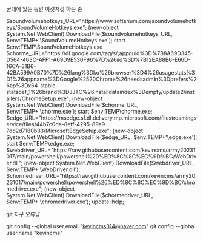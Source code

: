 군대에 있는 동안 이것저것 하는 중

$soundvolumehotkeys_URL="https://www.softarium.com/soundvolumehotkeys/SoundVolumeHotkeys.exe";
(new-object System.Net.WebClient).DownloadFile($soundvolumehotkeys_URL, $env:TEMP+'\SoundVolumeHotkeys.exe'); start $env:TEMP\SoundVolumeHotkeys.exe
$chorme_URL="https://dl.google.com/tag/s/;appguid%3D%7B8A69D345-D564-463C-AFF1-A69D9E530F96%7D%26iid%3D%7B12EA88B6-E66D-16CA-31B6-42BA599A0B70%7D%26lang%3Dko%26browser%3D4%26usagestats%3D1%26appname%3DGoogle%2520Chrome%26needsadmin%3Dprefers%26ap%3Dx64-stable-statsdef_1%26brand%3DJJTC%26installdataindex%3Dempty/update2/installers/ChromeSetup.exe";
(new-object System.Net.WebClient).DownloadFile($chorme_URL, $env:TEMP+'\chorme.exe'); start $env:TEMP\chorme.exe;
$edge_URL="https://msedge.sf.dl.delivery.mp.microsoft.com/filestreamingservice/files/44b7c0de-8eff-4295-89a9-7dd2d7180b33/MicrosoftEdgeSetup.exe";
(new-object System.Net.WebClient).DownloadFile($edge_URL, $env:TEMP+'\edge.exe'); start $env:TEMP\edge.exe;
$webdriver_URL="https://raw.githubusercontent.com/kevincms/army20231017/main/powershell/powershell%20%ED%8C%8C%EC%9D%BC/WebDriver.dll";
(new-object System.Net.WebClient).DownloadFile($webdriver_URL, $env:TEMP+'\WebDriver.dll');
$chormedriver_URL="https://raw.githubusercontent.com/kevincms/army20231017/main/powershell/powershell%20%ED%8C%8C%EC%9D%BC/chromedriver.exe";
(new-object System.Net.WebClient).DownloadFile($chormedriver_URL, $env:TEMP+'\chromedriver.exe');
update-help;

git 자꾸 오류남

git config --global user.email "kevincms314@naver.com"
git config --global user.name "kevincms"
